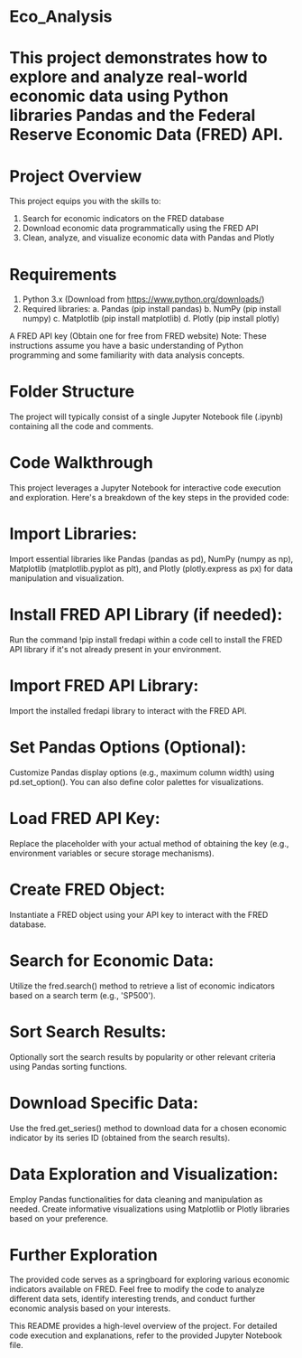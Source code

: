# Eco_Analysis

# This project demonstrates how to explore and analyze real-world economic data using Python libraries Pandas and the Federal Reserve Economic Data (FRED) API.

# Project Overview

This project equips you with the skills to:
1. Search for economic indicators on the FRED database
2. Download economic data programmatically using the FRED API
3. Clean, analyze, and visualize economic data with Pandas and Plotly

# Requirements
1. Python 3.x (Download from https://www.python.org/downloads/)
2. Required libraries:
a. Pandas (pip install pandas)
b. NumPy (pip install numpy)
c. Matplotlib (pip install matplotlib)
d. Plotly (pip install plotly)

A FRED API key (Obtain one for free from FRED website)
Note: These instructions assume you have a basic understanding of Python programming and some familiarity with data analysis concepts.

# Folder Structure
The project will typically consist of a single Jupyter Notebook file (.ipynb) containing all the code and comments.

# Code Walkthrough
This project leverages a Jupyter Notebook for interactive code execution and exploration. Here's a breakdown of the key steps in the provided code:

# Import Libraries:
Import essential libraries like Pandas (pandas as pd), NumPy (numpy as np), Matplotlib (matplotlib.pyplot as plt), and Plotly (plotly.express as px) for data manipulation and visualization.

# Install FRED API Library (if needed):
Run the command !pip install fredapi within a code cell to install the FRED API library if it's not already present in your environment.

# Import FRED API Library:
Import the installed fredapi library to interact with the FRED API.

# Set Pandas Options (Optional):
Customize Pandas display options (e.g., maximum column width) using pd.set_option(). You can also define color palettes for visualizations.

# Load FRED API Key:
Replace the placeholder with your actual method of obtaining the key (e.g., environment variables or secure storage mechanisms).

# Create FRED Object:
Instantiate a FRED object using your API key to interact with the FRED database.

# Search for Economic Data:
Utilize the fred.search() method to retrieve a list of economic indicators based on a search term (e.g., 'SP500').

# Sort Search Results:
Optionally sort the search results by popularity or other relevant criteria using Pandas sorting functions.

# Download Specific Data:
Use the fred.get_series() method to download data for a chosen economic indicator by its series ID (obtained from the search results).

#  Data Exploration and Visualization:
Employ Pandas functionalities for data cleaning and manipulation as needed.
Create informative visualizations using Matplotlib or Plotly libraries based on your preference.

# Further Exploration
The provided code serves as a springboard for exploring various economic indicators available on FRED.  Feel free to modify the code to analyze different data sets, identify interesting trends, and conduct further economic analysis based on your interests.

This README provides a high-level overview of the project.  For detailed code execution and explanations, refer to the provided Jupyter Notebook file.
